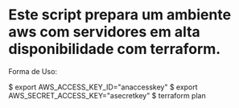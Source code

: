 # Este script prepara um ambiente aws com servidores em alta disponibilidade com terraform.

Forma de Uso:

$ export AWS_ACCESS_KEY_ID="anaccesskey"
$ export AWS_SECRET_ACCESS_KEY="asecretkey"
$ terraform plan